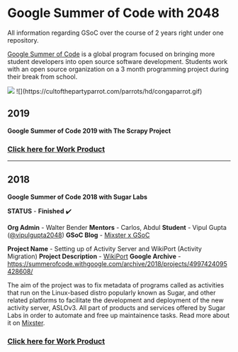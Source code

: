 # Google Summer of Code with 2048
All information regarding GSoC over the course of 2 years right under one repository.

[Google Summer of Code](https://summerofcode.withgoogle.com) is a global program focused on bringing more student developers into open source software development. Students work with an open source organization on a 3 month programming project during their break from school.

<img src="https://cultofthepartyparrot.com/parrots/hd/congaparrot.gif">
![](https://cultofthepartyparrot.com/parrots/hd/congaparrot.gif)

## 2019
**Google Summer of Code 2019 with The Scrapy Project**



### [**Click here for Work Product**](https://github.com/vipulgupta2048/sugarport)

***


## 2018
**Google Summer of Code 2018 with Sugar Labs** 

**STATUS** - **Finished** :heavy_check_mark: 

**Org Admin** - Walter Bender 
**Mentors** - Carlos, Abdul 
**Student** - Vipul Gupta ([@vipulgupta2048](https://twitter.com/vipulgupta2048))
**GSoC Blog** - [Mixster x GSoC](https://mixstersite.wordpress.com/gsoc/) 

**Project Name** - Setting up of Activity Server and WikiPort (Activity Migration)
**Project Description** - [WikiPort](https://wiki.sugarlabs.org/go/WikiPort)
**Google Archive** - https://summerofcode.withgoogle.com/archive/2018/projects/4997424095428608/

The aim of the project was to fix metadata of programs called as activities that run on the Linux-based distro popularly known as Sugar, and other related platforms to facilitate the development and deployment of the new activity server, ASLOv3. All part of products and services offered by Sugar Labs in order to automate and free up maintainence tasks. Read more about it on [Mixster](https://mixstersite.wordpress.com/gsoc/ ).

### [**Click here for Work Product**](https://github.com/vipulgupta2048/sugarport)
